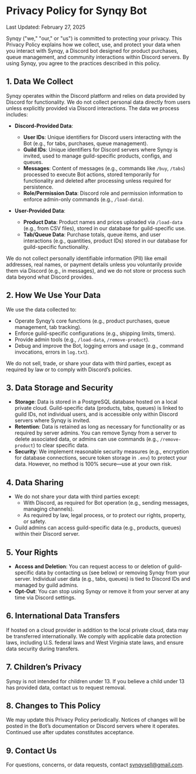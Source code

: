 # Privacy Policy for Synqy Bot

Last Updated: February 27, 2025

Synqy ("we," "our," or "us") is committed to protecting your privacy. This Privacy Policy explains how we collect, use, and protect your data when you interact with Synqy, a Discord bot designed for product purchases, queue management, and community interactions within Discord servers. By using Synqy, you agree to the practices described in this policy.

## 1. Data We Collect
Synqy operates within the Discord platform and relies on data provided by Discord for functionality. We do not collect personal data directly from users unless explicitly provided via Discord interactions. The data we process includes:

- **Discord-Provided Data**:
  - **User IDs**: Unique identifiers for Discord users interacting with the Bot (e.g., for tabs, purchases, queue management).
  - **Guild IDs**: Unique identifiers for Discord servers where Synqy is invited, used to manage guild-specific products, configs, and queues.
  - **Messages**: Content of messages (e.g., commands like `/buy`, `/tabs`) processed to execute Bot actions, stored temporarily for functionality and deleted after processing unless required for persistence.
  - **Role/Permission Data**: Discord role and permission information to enforce admin-only commands (e.g., `/load-data`).

- **User-Provided Data**:
  - **Product Data**: Product names and prices uploaded via `/load-data` (e.g., from CSV files), stored in our database for guild-specific use.
  - **Tab/Queue Data**: Purchase totals, queue items, and user interactions (e.g., quantities, product IDs) stored in our database for guild-specific functionality.

We do not collect personally identifiable information (PII) like email addresses, real names, or payment details unless you voluntarily provide them via Discord (e.g., in messages), and we do not store or process such data beyond what Discord provides.

## 2. How We Use Your Data
We use the data collected to:
- Operate Synqy’s core functions (e.g., product purchases, queue management, tab tracking).
- Enforce guild-specific configurations (e.g., shipping limits, timers).
- Provide admin tools (e.g., `/load-data`, `/remove-product`).
- Debug and improve the Bot, logging errors and usage (e.g., command invocations, errors in `log.txt`).

We do not sell, trade, or share your data with third parties, except as required by law or to comply with Discord’s policies.

## 3. Data Storage and Security
- **Storage**: Data is stored in a PostgreSQL database hosted on a local private cloud. Guild-specific data (products, tabs, queues) is linked to guild IDs, not individual users, and is accessible only within Discord servers where Synqy is invited.
- **Retention**: Data is retained as long as necessary for functionality or as required by server admins. You can remove Synqy from a server to delete associated data, or admins can use commands (e.g., `/remove-product`) to clear specific data.
- **Security**: We implement reasonable security measures (e.g., encryption for database connections, secure token storage in `.env`) to protect your data. However, no method is 100% secure—use at your own risk.

## 4. Data Sharing
- We do not share your data with third parties except:
  - With Discord, as required for Bot operation (e.g., sending messages, managing channels).
  - As required by law, legal process, or to protect our rights, property, or safety.
- Guild admins can access guild-specific data (e.g., products, queues) within their Discord server.

## 5. Your Rights
- **Access and Deletion**: You can request access to or deletion of guild-specific data by contacting us (see below) or removing Synqy from your server. Individual user data (e.g., tabs, queues) is tied to Discord IDs and managed by guild admins.
- **Opt-Out**: You can stop using Synqy or remove it from your server at any time via Discord settings.

## 6. International Data Transfers
If hosted on a cloud provider in addition to the local private cloud, data may be transferred internationally. We comply with applicable data protection laws, including U.S. federal laws and West Virginia state laws, and ensure data security during transfers.

## 7. Children’s Privacy
Synqy is not intended for children under 13. If you believe a child under 13 has provided data, contact us to request removal.

## 8. Changes to This Policy
We may update this Privacy Policy periodically. Notices of changes will be posted in the Bot’s documentation or Discord servers where it operates. Continued use after updates constitutes acceptance.

## 9. Contact Us
For questions, concerns, or data requests, contact synqysell@gmail.com.